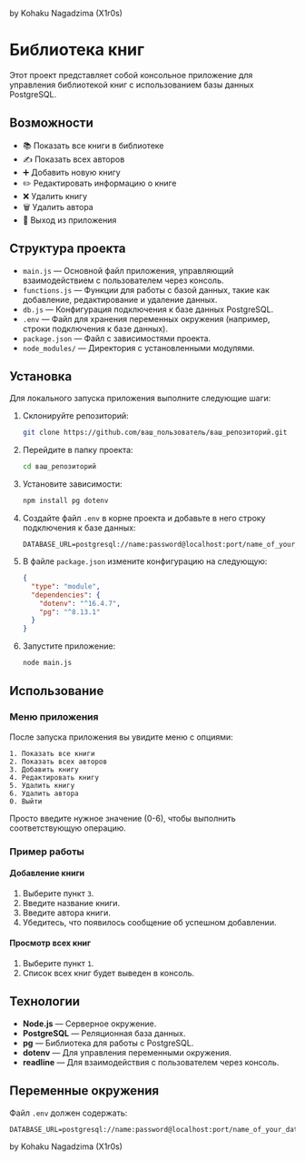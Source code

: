 by Kohaku Nagadzima (X1r0s)

# Библиотека книг

Этот проект представляет собой консольное приложение для управления библиотекой книг с использованием базы данных PostgreSQL.

## Возможности

- 📚 Показать все книги в библиотеке
- ✍️ Показать всех авторов
- ➕ Добавить новую книгу
- ✏️ Редактировать информацию о книге
- ❌ Удалить книгу
- 🗑️ Удалить автора
- 🚪 Выход из приложения

## Структура проекта

- `main.js` — Основной файл приложения, управляющий взаимодействием с пользователем через консоль.
- `functions.js` — Функции для работы с базой данных, такие как добавление, редактирование и удаление данных.
- `db.js` — Конфигурация подключения к базе данных PostgreSQL.
- `.env` — Файл для хранения переменных окружения (например, строки подключения к базе данных).
- `package.json` — Файл с зависимостями проекта.
- `node_modules/` — Директория с установленными модулями.

## Установка

Для локального запуска приложения выполните следующие шаги:

1. Склонируйте репозиторий:
   ```bash
   git clone https://github.com/ваш_пользователь/ваш_репозиторий.git
   ```
2. Перейдите в папку проекта:
   ```bash
   cd ваш_репозиторий
   ```
3. Установите зависимости:
   ```bash
   npm install pg dotenv
   ```
4. Создайте файл `.env` в корне проекта и добавьте в него строку подключения к базе данных:
   ```env
   DATABASE_URL=postgresql://name:password@localhost:port/name_of_your_database
   ```
5. В файле `package.json` измените конфигурацию на следующую:
   ```json
   {
     "type": "module",
     "dependencies": {
       "dotenv": "^16.4.7",
       "pg": "^8.13.1"
     }
   }
   ```
6. Запустите приложение:
   ```bash
   node main.js
   ```

## Использование

### Меню приложения

После запуска приложения вы увидите меню с опциями:

```
1. Показать все книги
2. Показать всех авторов
3. Добавить книгу
4. Редактировать книгу
5. Удалить книгу
6. Удалить автора
0. Выйти
```

Просто введите нужное значение (0-6), чтобы выполнить соответствующую операцию.

### Пример работы

#### Добавление книги

1. Выберите пункт `3`.
2. Введите название книги.
3. Введите автора книги.
4. Убедитесь, что появилось сообщение об успешном добавлении.

#### Просмотр всех книг

1. Выберите пункт `1`.
2. Список всех книг будет выведен в консоль.

## Технологии

- **Node.js** — Серверное окружение.
- **PostgreSQL** — Реляционная база данных.
- **pg** — Библиотека для работы с PostgreSQL.
- **dotenv** — Для управления переменными окружения.
- **readline** — Для взаимодействия с пользователем через консоль.

## Переменные окружения

Файл `.env` должен содержать:

```env
DATABASE_URL=postgresql://name:password@localhost:port/name_of_your_database
```

by Kohaku Nagadzima (X1r0s)
